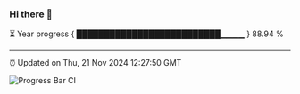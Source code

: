 ### Hi there 👋

⏳ Year progress { ██████████████████████████▁▁▁▁ } 88.94 %

---

⏰ Updated on Thu, 21 Nov 2024 12:27:50 GMT

![Progress Bar CI](https://github.com/liununu/liununu/workflows/Progress%20Bar%20CI/badge.svg)
